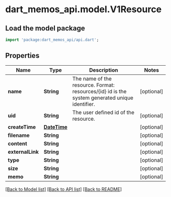 # dart_memos_api.model.V1Resource

## Load the model package
```dart
import 'package:dart_memos_api/api.dart';
```

## Properties
Name | Type | Description | Notes
------------ | ------------- | ------------- | -------------
**name** | **String** | The name of the resource. Format: resources/{id} id is the system generated unique identifier. | [optional] 
**uid** | **String** | The user defined id of the resource. | [optional] 
**createTime** | [**DateTime**](DateTime.md) |  | [optional] 
**filename** | **String** |  | [optional] 
**content** | **String** |  | [optional] 
**externalLink** | **String** |  | [optional] 
**type** | **String** |  | [optional] 
**size** | **String** |  | [optional] 
**memo** | **String** |  | [optional] 

[[Back to Model list]](../README.md#documentation-for-models) [[Back to API list]](../README.md#documentation-for-api-endpoints) [[Back to README]](../README.md)


